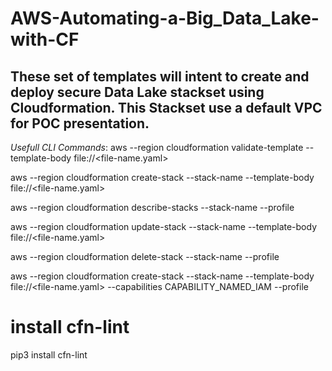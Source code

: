 # AWS-Automating-a-Big_Data_Lake-with-CF

## These set of templates will intent to create and deploy secure Data Lake stackset using Cloudformation.  This Stackset use a default VPC for POC presentation.

*Usefull CLI Commands*:
aws --region <region-name> cloudformation validate-template --template-body file://<file-name.yaml>


aws --region <region-name> cloudformation create-stack --stack-name <name> --template-body file://<file-name.yaml>

aws --region <region-name> cloudformation describe-stacks --stack-name <name> --profile <profile-name>

aws --region <region-name> cloudformation update-stack --stack-name <name> --template-body file://<file-name.yaml>

aws --region <region-name> cloudformation delete-stack --stack-name <name> --profile <profile-name>

aws --region <region-name> cloudformation create-stack --stack-name <name> --template-body file://<file-name.yaml> --capabilities CAPABILITY_NAMED_IAM --profile <profile-name>



# install cfn-lint
pip3 install cfn-lint 